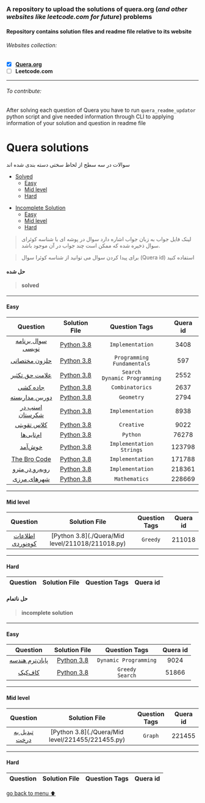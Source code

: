 ### A repository to upload the solutions of quera.org (*and other websites like leetcode.com for future*) problems

#### Repository contains solution files and readme file relative to its website

###### Websites collection:

* [X] [**Quera.org**](#quera-solutions)
* [ ] **Leetcode.com**

___

###### *To contribute*:

After solving each question of Quera you have to run `quera_readme_updator` python script and give needed information
through CLI to applying information of your solution and question in readme file

# **Quera solutions**

سوالات در سه سطح از لحاظ سختی دسته بندی شده اند

* [Solved](#solved)
    * [Easy](#easy)
    * [Mid level](#mid-level)
    * [Hard](#hard)

- [Incomplete Solution](#incomplete-solution)
    - [Easy](#easy-1)
    - [Mid level](#mid-level-1)
    - [Hard](#hard-1)

> لینک فایل جواب به زبان جواب اشاره دارد سوال در پوشه ای با شناسه کوئرای سوال ذخیره شده که ممکن است چند جواب در آن موجود
> باشد.

> برای پیدا کردن سوال می توانید از شناسه کوئرا سوال (Quera id) استفاده کنید

#### حل شده

> #### solved


***

#### Easy

|                        Question                        |                Solution File                |           Question Tags            | Quera id |
|:------------------------------------------------------:|:-------------------------------------------:|:----------------------------------:|:--------:|
| [سوال برنامه نویسی](https://quera.org/problemset/3408) |   [Python 3.8](./Quera/Easy/3408/3408.py)   |          `Implementation`          |   3408   |
|   [حلزون مختصاتی](https://quera.org/problemset/597)    |    [Python 3.8](./Quera/Easy/597/597.py)    |     `Programming Fundamentals`     |   597    |
|  [علامت حق تکثیر](https://quera.org/problemset/2552)   |   [Python 3.8](./Quera/Easy/2552/2552.py)   | `Search`</br>`Dynamic Programming` |   2552   |
|     [جاده کشی](https://quera.org/problemset/2637)      |   [Python 3.8](./Quera/Easy/2637/2637.py)   |          `Combinatorics`           |   2637   |
|  [دوربین مداربسته](https://quera.org/problemset/2794)  |   [Python 3.8](./Quera/Easy/2794/2794.py)   |             `Geometry`             |   2794   |
|  [اسنپ در شکرستان](https://quera.org/problemset/8938)  |   [Python 3.8](./Quera/Easy/8938/8938.py)   |          `Implementation`          |   8938   |
|    [کلاس تقویتی](https://quera.org/problemset/9022)    |   [Python 3.8](./Quera/Easy/9022/9022.py)   |             `Creative`             |   9022   |
|    [ام‌تایی‌ها](https://quera.org/problemset/76278)    |  [Python 3.8](./Quera/Easy/76278/76278.py)  |              `Python`              |  76278   |
|     [خوش‌آمد](https://quera.org/problemset/123798)     | [Python 3.8](./Quera/Easy/123798/123798.py) |   `Implementation`</br>`Strings`   |  123798  |
|  [The Bro Code](https://quera.org/problemset/171788)   | [Python 3.8](./Quera/Easy/171788/171788.py) |          `Implementation`          |  171788  |
| [روبه‌رو در مترو](https://quera.org/problemset/218361) | [Python 3.8](./Quera/Easy/218361/218361.py) |          `Implementation`          |  218361  |
|   [شهرهای مرزی](https://quera.org/problemset/228669)   | [Python 3.8](./Quera/Easy/228669/228669.py) |           `Mathematics`            |  228669  |
<!--#Easy Solved#-->
<!-- ******** Warning *********
-    never modify the above comment line 
-   and don't add any line or anything else after or before it 
-    and any text like this into this page
-->



***

#### Mid level

|                         Question                         |               Solution File                | Question Tags | Quera id |
|:--------------------------------------------------------:|:------------------------------------------:|:-------------:|:--------:|
| [اطلاعات کوه‌نوردی](https://quera.org/problemset/211018) | [Python 3.8](./Quera/Mid level/211018/211018.py) |   `Greedy`    |  211018  |
<!--#Mid level Solved#-->
<!-- ******** Warning *********
-    never modify the above comment line 
-   and don't add any line or anything else after or before it 
-    and any text like this into this page
-->



***

#### Hard

| Question | Solution File | Question Tags | Quera id |
|:--------:|:-------------:|:-------------:|:--------:|
<!--#Hard Solved#-->
<!-- ******** Warning *********
-    never modify the above comment line 
-   and don't add any line or anything else after or before it 
-    and any text like this into this page
-->

#### حل ناتمام

> #### incomplete solution


***

#### Easy

|                       Question                       |               Solution File               |     Question Tags     | Quera id |
|:----------------------------------------------------:|:-----------------------------------------:|:---------------------:|:--------:|
| [پایان‌ترم هندسه](https://quera.org/problemset/9024) |  [Python 3.8](./Quera/Easy/9024/9024.py)  | `Dynamic Programming` |   9024   |
|    [کاف‌کیک](https://quera.org/problemset/51866)     | [Python 3.8](./Quera/Easy/51866/51866.py) | `Greedy`</br>`Search` |  51866   |
<!--#Easy notSolved#-->
<!-- ******** Warning *********
-    never modify the above comment line 
-   and don't add any line or anything else after or before it 
-    and any text like this into this page
-->



***

#### Mid level

|                       Question                       |               Solution File                | Question Tags | Quera id |
|:----------------------------------------------------:|:------------------------------------------:|:-------------:|:--------:|
| [تبدیل به درخت](https://quera.org/problemset/221455) | [Python 3.8](./Quera/Mid level/221455/221455.py) |    `Graph`    |  221455  |
<!--#Mid level notSolved#-->
<!-- ******** Warning *********
-    never modify the above comment line 
-   and don't add any line or anything else after or before it 
-    and any text like this into this page
-->



***

#### Hard

| Question | Solution File | Question Tags | Quera id |
|:--------:|:-------------:|:-------------:|:--------:|
<!--#Hard notSolved#-->
<!-- ******** Warning *********
-    never modify the above comment line 
-   and don't add any line or anything else after or before it 
-    and any text like this into this page
-->



[go back to menu ⬆️](#websites-collection)